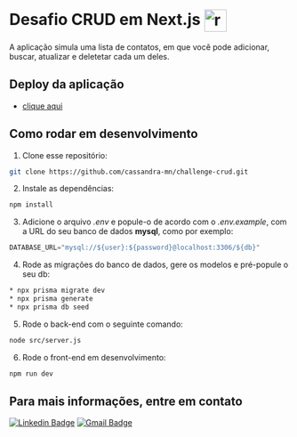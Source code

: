 # Desafio CRUD em Next.js <a href="https://challenge-crud-two.vercel.app/"><img src="https://slackmojis.com/emojis/61175-nextjs-modified/download" alt="readme-logo" width="40" height="40" align="center"></a>

A aplicação simula uma lista de contatos, em que você pode adicionar, buscar, atualizar e deletetar cada um deles.

## Deploy da aplicação

* [clique aqui](https://challenge-crud-two.vercel.app/)

## Como rodar em desenvolvimento

1. Clone esse repositório:

  ```bash
  git clone https://github.com/cassandra-mn/challenge-crud.git
  ```

2. Instale as dependências:

  ```bash
  npm install
  ```
  
3. Adicione o arquivo *.env* e popule-o de acordo com o *.env.example*, com a URL do seu banco de dados **mysql**, como por exemplo:

  ```js
  DATABASE_URL="mysql://${user}:${password}@localhost:3306/${db}"
  ```

4. Rode as migrações do banco de dados, gere os modelos e pré-popule o seu db:

  ```bash
  * npx prisma migrate dev
  * npx prisma generate 
  * npx prisma db seed
  ```
  
5. Rode o back-end com o seguinte comando:

  ```bash
  node src/server.js
  ```
  
6. Rode o front-end em desenvolvimento:

  ```bash
  npm run dev
  ```
## Para mais informações, entre em contato

[![Linkedin Badge](https://img.shields.io/badge/-Linkedin-blue?style=flat&logo=Linkedin&logoColor=white&link=https://www.linkedin.com/in/arthencia-nascimento)](https://www.linkedin.com/in/arthencia-nascimento)
[![Gmail Badge](https://img.shields.io/badge/-Gmail-D14836?style=flat&logo=gmail&logoColor=white&link=mailto:badivia.f@gmail.com)](mailto:arthenciac@gmail.com)

